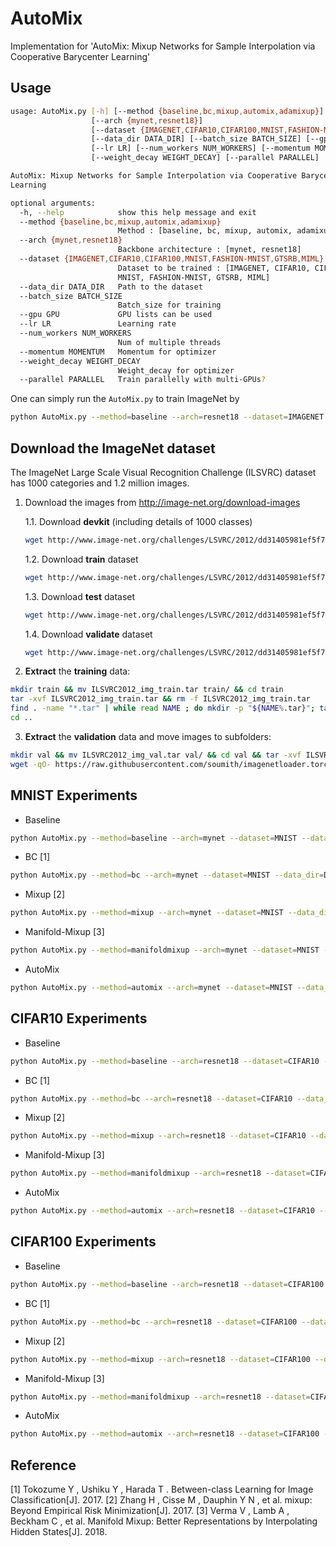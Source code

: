 # AutoMix
 Implementation for 'AutoMix: Mixup Networks for Sample Interpolation via Cooperative Barycenter Learning'

## Usage
```bash
usage: AutoMix.py [-h] [--method {baseline,bc,mixup,automix,adamixup}]
                  [--arch {mynet,resnet18}]
                  [--dataset {IMAGENET,CIFAR10,CIFAR100,MNIST,FASHION-MNIST,GTSRB,MIML}]
                  [--data_dir DATA_DIR] [--batch_size BATCH_SIZE] [--gpu GPU]
                  [--lr LR] [--num_workers NUM_WORKERS] [--momentum MOMENTUM]
                  [--weight_decay WEIGHT_DECAY] [--parallel PARALLEL]

AutoMix: Mixup Networks for Sample Interpolation via Cooperative Barycenter
Learning

optional arguments:
  -h, --help            show this help message and exit
  --method {baseline,bc,mixup,automix,adamixup}
                        Method : [baseline, bc, mixup, automix, adamixup]
  --arch {mynet,resnet18}
                        Backbone architecture : [mynet, resnet18]
  --dataset {IMAGENET,CIFAR10,CIFAR100,MNIST,FASHION-MNIST,GTSRB,MIML}
                        Dataset to be trained : [IMAGENET, CIFAR10, CIFAR100,
                        MNIST, FASHION-MNIST, GTSRB, MIML]
  --data_dir DATA_DIR   Path to the dataset
  --batch_size BATCH_SIZE
                        Batch_size for training
  --gpu GPU             GPU lists can be used
  --lr LR               Learning rate
  --num_workers NUM_WORKERS
                        Num of multiple threads
  --momentum MOMENTUM   Momentum for optimizer
  --weight_decay WEIGHT_DECAY
                        Weight_decay for optimizer
  --parallel PARALLEL   Train parallelly with multi-GPUs?

```
One can simply run the ```AutoMix.py``` to train ImageNet by
```bash
python AutoMix.py --method=baseline --arch=resnet18 --dataset=IMAGENET --data_dir=/media/reborn/Others2/ImageNet --batch_size=32 --lr=0.01 --gpu=0,1 --num_workers=8 --parallel=True --log_path=./automix.log
```

## Download the ImageNet dataset
The ImageNet Large Scale Visual Recognition Challenge (ILSVRC) dataset has 1000 categories and 1.2 million images. 

1. Download the images from http://image-net.org/download-images

   1.1. Download **devkit** (including details of 1000 classes)

   ```bash
   wget http://www.image-net.org/challenges/LSVRC/2012/dd31405981ef5f776aa17412e1f0c112/ILSVRC2012_devkit_t12.tar.gz
   ```
   1.2. Download **train** dataset

   ```bash
   wget http://www.image-net.org/challenges/LSVRC/2012/dd31405981ef5f776aa17412e1f0c112/ILSVRC2012_img_train.tar
   ```
   1.3. Download **test** dataset
   ```bash
   wget http://www.image-net.org/challenges/LSVRC/2012/dd31405981ef5f776aa17412e1f0c112/ILSVRC2012_img_val.tar
   ```
   1.4. Download **validate** dataset
   ```bash
   wget http://www.image-net.org/challenges/LSVRC/2012/dd31405981ef5f776aa17412e1f0c112/ILSVRC2012_img_test_v10102019.tar
   ```

2. **Extract** the **training** data:
  ```bash
  mkdir train && mv ILSVRC2012_img_train.tar train/ && cd train
  tar -xvf ILSVRC2012_img_train.tar && rm -f ILSVRC2012_img_train.tar
  find . -name "*.tar" | while read NAME ; do mkdir -p "${NAME%.tar}"; tar -xvf "${NAME}" -C "${NAME%.tar}"; rm -f "${NAME}"; done
  cd ..
  ```

3. **Extract** the **validation** data and move images to subfolders:
  ```bash
  mkdir val && mv ILSVRC2012_img_val.tar val/ && cd val && tar -xvf ILSVRC2012_img_val.tar
  wget -qO- https://raw.githubusercontent.com/soumith/imagenetloader.torch/master/valprep.sh | bash
  ```

## MNIST Experiments

- Baseline
```bash
python AutoMix.py --method=baseline --arch=mynet --dataset=MNIST --data_dir=Dataset --batch_size=100 --lr=0.1 --gpu=0 --num_workers=8 --parallel=True --epoch=100 --kfold=10
```

- BC [1]
```bash
python AutoMix.py --method=bc --arch=mynet --dataset=MNIST --data_dir=Dataset --batch_size=100 --lr=0.1 --gpu=0 --num_workers=8 --parallel=True --epoch=100 --kfold=10
```

- Mixup [2]
```bash
python AutoMix.py --method=mixup --arch=mynet --dataset=MNIST --data_dir=Dataset --batch_size=100 --lr=0.1 --gpu=0 --num_workers=8 --parallel=True --epoch=100 --kfold=10
```

- Manifold-Mixup [3]
```bash
python AutoMix.py --method=manifoldmixup --arch=mynet --dataset=MNIST --data_dir=Dataset --batch_size=100 --lr=0.1 --gpu=0 --num_workers=8 --parallel=True --epoch=100 --kfold=10
```

- AutoMix
```bash
python AutoMix.py --method=automix --arch=mynet --dataset=MNIST --data_dir=Dataset --batch_size=100 --lr=0.1 --gpu=0 --num_workers=8 --parallel=True --epoch=100 --kfold=10
```

## CIFAR10 Experiments

- Baseline
```bash
python AutoMix.py --method=baseline --arch=resnet18 --dataset=CIFAR10 --data_dir=Dataset/CIFAR10 --batch_size=100 --lr=0.1 --gpu=0 --num_workers=8 --parallel=True --epoch=300 --kfold=10
```

- BC [1]
```bash
python AutoMix.py --method=bc --arch=resnet18 --dataset=CIFAR10 --data_dir=Dataset/CIFAR10 --batch_size=100 --lr=0.1 --gpu=0 --num_workers=8 --parallel=True --epoch=300 --kfold=10
```

- Mixup [2]
```bash
python AutoMix.py --method=mixup --arch=resnet18 --dataset=CIFAR10 --data_dir=Dataset/CIFAR10 --batch_size=100 --lr=0.1 --gpu=0 --num_workers=8 --parallel=True --epoch=300 --kfold=10
```

- Manifold-Mixup [3]
```bash
python AutoMix.py --method=manifoldmixup --arch=resnet18 --dataset=CIFAR10 --data_dir=Dataset/CIFAR10 --batch_size=100 --lr=0.1 --gpu=0 --num_workers=8 --parallel=True --epoch=2000 --weight_decay=0.0001 --lr_schedule=500,1000,1500 --kfold=10
```

- AutoMix
```bash
python AutoMix.py --method=automix --arch=resnet18 --dataset=CIFAR10 --data_dir=Dataset/CIFAR10 --batch_size=100 --lr=0.1 --gpu=0 --num_workers=8 --parallel=True --epoch=300 --kfold=10
```

## CIFAR100 Experiments

- Baseline
```bash
python AutoMix.py --method=baseline --arch=resnet18 --dataset=CIFAR100 --data_dir=Dataset/CIFAR100 --batch_size=100 --lr=0.1 --gpu=0 --num_workers=8 --parallel=True --epoch=300 --kfold=10
```

- BC [1]
```bash
python AutoMix.py --method=bc --arch=resnet18 --dataset=CIFAR100 --data_dir=Dataset/CIFAR100 --batch_size=100 --lr=0.1 --gpu=0 --num_workers=8 --parallel=True --epoch=300 --kfold=10
```

- Mixup [2]
```bash
python AutoMix.py --method=mixup --arch=resnet18 --dataset=CIFAR100 --data_dir=Dataset/CIFAR100 --batch_size=100 --lr=0.1 --gpu=0 --num_workers=8 --parallel=True --epoch=300 --kfold=10
```

- Manifold-Mixup [3]
```bash
python AutoMix.py --method=manifoldmixup --arch=resnet18 --dataset=CIFAR100 --data_dir=Dataset/CIFAR100 --batch_size=1024 --lr=0.1 --gpu=0 --num_workers=8 --parallel=True --epoch=2000 --weight_decay=0.0001 --lr_schedule=500,1000,1500 --kfold=10
```

- AutoMix
```bash
python AutoMix.py --method=automix --arch=resnet18 --dataset=CIFAR100 --data_dir=Dataset/CIFAR100 --batch_size=100 --lr=0.1 --gpu=0 --num_workers=8 --parallel=True --epoch=300 --kfold=10
```

## Reference

[1] Tokozume Y , Ushiku Y , Harada T . Between-class Learning for Image Classification[J]. 2017.
[2] Zhang H , Cisse M , Dauphin Y N , et al. mixup: Beyond Empirical Risk Minimization[J]. 2017.
[3] Verma V , Lamb A , Beckham C , et al. Manifold Mixup: Better Representations by Interpolating Hidden States[J]. 2018.